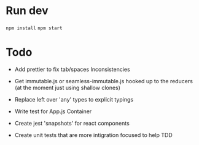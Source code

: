 # Run dev

`npm install`
`npm start`

# Todo

* Add prettier to fix tab/spaces Inconsistencies 

* Get immutable.js or seamless-immutable.js hooked up to the reducers (at the moment just using shallow clones)

* Replace left over 'any' types to explicit typings

* Write test for App.js Container

* Create jest 'snapshots' for react components

* Create unit tests that are more intigration focused to help TDD